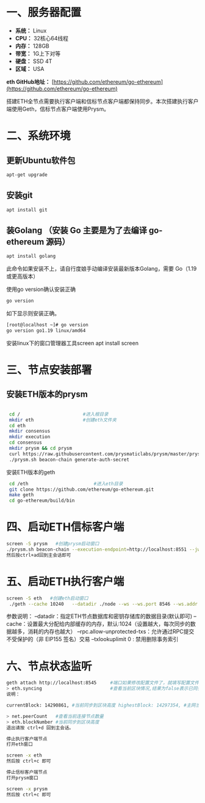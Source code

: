 # 一、服务器配置

- **系统：** Linux
- **CPU：** 32核心64线程
- **内存：** 128GB
- **带宽：** 1G上下对等
- **硬盘：** SSD 4T
- **区域：** USA

**eth GitHub地址：** [https://github.com/ethereum/go-ethereum](https://github.com/ethereum/go-ethereum)

搭建ETH全节点需要执行客户端和信标节点客户端都保持同步。本次搭建执行客户端使用Geth，信标节点客户端使用Prysm。

# 二、系统环境

## 更新Ubuntu软件包

```bash
apt-get upgrade
```

## 安装git
```bash
apt install git
```

## 装Golang （安装 Go 主要是为了去编译 go-ethereum 源码）
```bash
apt install golang
```

此命令如果安装不上，请自行度娘手动编译安装最新版本Golang，需要 Go（1.19 或更高版本）

使用go version确认安装正确


```bash
go version
```

如下显示则安装正确。

```bash
[root@localhost ~]# go version
go version go1.19 linux/amd64
```
安装linux下的窗口管理器工具screen
apt install screen
# 三、节点安装部署
## 安装ETH版本的prysm
```bash

 cd /		                #进入根目录
 mkdir eth	                #创建eth文件夹
 cd eth
 mkdir consensus
 mkdir execution
 cd consensus
 mkdir prysm && cd prysm
 curl https://raw.githubusercontent.com/prysmaticlabs/prysm/master/prysm.sh --output prysm.sh && chmod +x prysm.sh
 ./prysm.sh beacon-chain generate-auth-secret
 ```
 
安装ETH版本的geth
```bash
 cd /eth		                #进入eth目录
 git clone https://github.com/ethereum/go-ethereum.git
 make geth 
 cd go-ethereum/build/bin
 ```
# 四、启动ETH信标客户端
```bash
screen -S prysm   #创建prysm启动窗口
./prysm.sh beacon-chain --execution-endpoint=http://localhost:8551 --jwt-secret=/eth/consensus/prysm/jwt.hex
然后按ctrl+ad回到主会话即可
```

# 五、启动ETH执行客户端
```bash
screen -S eth   #创建eth启动窗口
 ./geth --cache 10240   --datadir ./node --ws --ws.port 8546 --ws.addr 0.0.0.0 --ws.origins '*' --authrpc.addr localhost --authrpc.port 8551 --authrpc.vhosts localhost --maxpeers=300 --authrpc.jwtsecret /eth/consensus/prysm/jwt.hex --state.scheme=path
 ```
参数说明： –datadir：指定ETH节点数据库和密钥存储库的数据目录(默认即可) –cache：设置最大分配给内部缓存的内存，默认:1024（设置越大，每次同步的数据越多，消耗的内存也越大） –rpc.allow-unprotected-txs：允许通过RPC提交不受保护的（非 EIP155 签名）交易 –txlookuplimit 0 : 禁用删除事务索引

# 六、节点状态监听
```bash
geth attach http://localhost:8545     #端口如果修改配置文件了，就填写配置文件的端口即可
> eth.syncing	                      #查看当前区块情况,结果为false表示已同步最新区块
说明：

currentBlock: 14290861, #当前同步到区块高度 highestBlock: 14297354, #主网当前高度 knownStates:297473485, pulledStates: 297473485, startingBlock: 14270385

> net.peerCount	  #查看当前连接节点数量
> eth.blockNumber #当前同步到区块高度
退出请按 ctrl+d 回到主会话。

停止执行客户端节点
打开eth窗口

screen -x eth
然后按 ctrl+c 即可

停止信标客户端节点
打开prysm窗口

screen -x prysm
然后按 ctrl+c 即可
```

